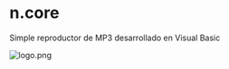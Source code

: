<div itemprop="text" class="Box-body p-0 blob-wrapper data type-text ">
  <div class="text-center p-3">
    <span class="border-wrap"> 
    <h1>n.core</h1>
    <p>Simple reproductor de MP3 desarrollado en Visual Basic</p>
    <img src="https://github.com/locorbes/n.core/blob/master/Resources/logo.png?raw=true" alt="logo.png">
    </span>
   </div>
</div>
